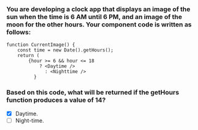 ### You are developing a clock app that displays an image of the sun when the time is 6 AM until 6 PM, and an image of the moon for the other hours. Your component code is written as follows:

```
function CurrentImage() { 
    const time = new Date().getHours(); 
    return ( 
        {hour >= 6 && hour <= 18 
            ? <Daytime /> 
              : <Nighttime /> 
          } 
```

### Based on this code, what will be returned if the getHours function produces a value of 14?

- [x] Daytime.
- [ ] Night-time.
